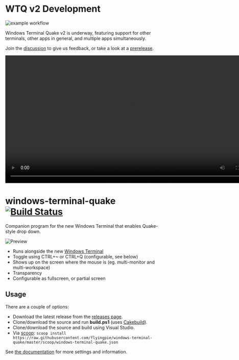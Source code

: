 # WTQ v2 Development

![example workflow](https://github.com/flyingpie/windows-terminal-quake/actions/workflows/continuous.yml/badge.svg)

Windows Terminal Quake v2 is underway, featuring support for other terminals, other apps in general, and multiple apps simultaneously.

Join the [discussion](https://github.com/flyingpie/windows-terminal-quake/discussions/119) to give us feedback, or take a look at a [prerelease](https://github.com/flyingpie/windows-terminal-quake/releases/tag/v2.0.0-pre6).

<video width="800" controls loop autoplay>
  <source src="./assets/wtq-v2.mp4" />
</video>

# windows-terminal-quake [![Build Status](https://dev.azure.com/marco0738/windows-terminal-quake/_apis/build/status/flyingpie.windows-terminal-quake?branchName=master)](https://dev.azure.com/marco0738/windows-terminal-quake/_build/latest?definitionId=2&branchName=master)
Companion program for the new Windows Terminal that enables Quake-style drop down.

![Preview](./assets/example.gif)

- Runs alongside the new [Windows Terminal](https://github.com/microsoft/terminal)
- Toggle using CTRL+~ or CTRL+Q (configurable, see below)
- Shows up on the screen where the mouse is (eg. multi-monitor and multi-workspace)
- Transparency
- Configurable as fullscreen, or partial screen

## Usage
There are a couple of options:

- Download the latest release from the [releases page](https://github.com/flyingpie/windows-terminal-quake/releases).
- Clone/download the source and run **build.ps1** (uses [Cakebuild](https://cakebuild.net/)).
- Clone/download the source and build using Visual Studio.
- Via [scoop](https://scoop.sh): `scoop install https://raw.githubusercontent.com/flyingpie/windows-terminal-quake/master/scoop/windows-terminal-quake.json`

See [the documentation](https://flyingpie.github.io/windows-terminal-quake) for more settings and information.
